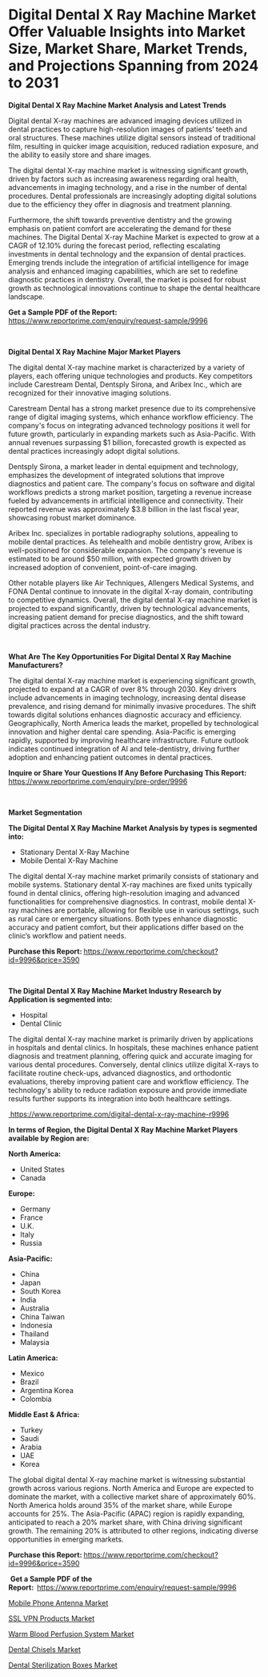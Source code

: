 <p><h1>Digital Dental X Ray Machine Market Offer Valuable Insights into Market Size, Market Share, Market Trends, and Projections Spanning from 2024 to 2031</h1></p><p><strong>Digital Dental X Ray Machine Market Analysis and Latest Trends</strong></p>
<p><p>Digital dental X-ray machines are advanced imaging devices utilized in dental practices to capture high-resolution images of patients’ teeth and oral structures. These machines utilize digital sensors instead of traditional film, resulting in quicker image acquisition, reduced radiation exposure, and the ability to easily store and share images. </p><p>The digital dental X-ray machine market is witnessing significant growth, driven by factors such as increasing awareness regarding oral health, advancements in imaging technology, and a rise in the number of dental procedures. Dental professionals are increasingly adopting digital solutions due to the efficiency they offer in diagnosis and treatment planning. </p><p>Furthermore, the shift towards preventive dentistry and the growing emphasis on patient comfort are accelerating the demand for these machines. The Digital Dental X-ray Machine Market is expected to grow at a CAGR of 12.10% during the forecast period, reflecting escalating investments in dental technology and the expansion of dental practices. Emerging trends include the integration of artificial intelligence for image analysis and enhanced imaging capabilities, which are set to redefine diagnostic practices in dentistry. Overall, the market is poised for robust growth as technological innovations continue to shape the dental healthcare landscape.</p></p>
<p><strong>Get a Sample PDF of the Report:&nbsp;</strong> <a href="https://www.reportprime.com/enquiry/request-sample/9996?utm_campaign=1260&utm_medium=2&utm_source=Github&utm_content=ia&utm_term=10102024&utm_id=digital-dental-x-ray-machine">https://www.reportprime.com/enquiry/request-sample/9996</a></p>
<p>&nbsp;</p>
<p><strong>Digital Dental X Ray Machine Major Market Players</strong></p>
<p><p>The digital dental X-ray machine market is characterized by a variety of players, each offering unique technologies and products. Key competitors include Carestream Dental, Dentsply Sirona, and Aribex Inc., which are recognized for their innovative imaging solutions. </p><p>Carestream Dental has a strong market presence due to its comprehensive range of digital imaging systems, which enhance workflow efficiency. The company's focus on integrating advanced technology positions it well for future growth, particularly in expanding markets such as Asia-Pacific. With annual revenues surpassing $1 billion, forecasted growth is expected as dental practices increasingly adopt digital solutions.</p><p>Dentsply Sirona, a market leader in dental equipment and technology, emphasizes the development of integrated solutions that improve diagnostics and patient care. The company's focus on software and digital workflows predicts a strong market position, targeting a revenue increase fueled by advancements in artificial intelligence and connectivity. Their reported revenue was approximately $3.8 billion in the last fiscal year, showcasing robust market dominance.</p><p>Aribex Inc. specializes in portable radiography solutions, appealing to mobile dental practices. As telehealth and mobile dentistry grow, Aribex is well-positioned for considerable expansion. The company's revenue is estimated to be around $50 million, with expected growth driven by increased adoption of convenient, point-of-care imaging.</p><p>Other notable players like Air Techniques, Allengers Medical Systems, and FONA Dental continue to innovate in the digital X-ray domain, contributing to competitive dynamics. Overall, the digital dental X-ray machine market is projected to expand significantly, driven by technological advancements, increasing patient demand for precise diagnostics, and the shift toward digital practices across the dental industry.</p></p>
<p>&nbsp;</p>
<p><strong>What Are The Key Opportunities For Digital Dental X Ray Machine Manufacturers?</strong></p>
<p><p>The digital dental X-ray machine market is experiencing significant growth, projected to expand at a CAGR of over 8% through 2030. Key drivers include advancements in imaging technology, increasing dental disease prevalence, and rising demand for minimally invasive procedures. The shift towards digital solutions enhances diagnostic accuracy and efficiency. Geographically, North America leads the market, propelled by technological innovation and higher dental care spending. Asia-Pacific is emerging rapidly, supported by improving healthcare infrastructure. Future outlook indicates continued integration of AI and tele-dentistry, driving further adoption and enhancing patient outcomes in dental practices.</p></p>
<p><strong>Inquire or Share Your Questions If Any Before Purchasing This Report:</strong> <a href="https://www.reportprime.com/enquiry/pre-order/9996?utm_campaign=1260&utm_medium=2&utm_source=Github&utm_content=ia&utm_term=10102024&utm_id=digital-dental-x-ray-machine">https://www.reportprime.com/enquiry/pre-order/9996</a></p>
<p>&nbsp;</p>
<p><strong>Market Segmentation</strong></p>
<p><strong>The Digital Dental X Ray Machine Market Analysis by types is segmented into:</strong></p>
<p><ul><li>Stationary Dental X-Ray Machine</li><li>Mobile Dental X-Ray Machine</li></ul></p>
<p><p>The digital dental X-ray machine market primarily consists of stationary and mobile systems. Stationary dental X-ray machines are fixed units typically found in dental clinics, offering high-resolution imaging and advanced functionalities for comprehensive diagnostics. In contrast, mobile dental X-ray machines are portable, allowing for flexible use in various settings, such as rural care or emergency situations. Both types enhance diagnostic accuracy and patient comfort, but their applications differ based on the clinic’s workflow and patient needs.</p></p>
<p><strong>Purchase this Report:&nbsp;</strong><a href="https://www.reportprime.com/checkout?id=9996&price=3590&utm_campaign=1260&utm_medium=2&utm_source=Github&utm_content=ia&utm_term=10102024&utm_id=digital-dental-x-ray-machine">https://www.reportprime.com/checkout?id=9996&price=3590</a></p>
<p>&nbsp;</p>
<p><strong>The Digital Dental X Ray Machine Market Industry Research by Application is segmented into:</strong></p>
<p><ul><li>Hospital</li><li>Dental Clinic</li></ul></p>
<p><p>The digital dental X-ray machine market is primarily driven by applications in hospitals and dental clinics. In hospitals, these machines enhance patient diagnosis and treatment planning, offering quick and accurate imaging for various dental procedures. Conversely, dental clinics utilize digital X-rays to facilitate routine check-ups, advanced diagnostics, and orthodontic evaluations, thereby improving patient care and workflow efficiency. The technology's ability to reduce radiation exposure and provide immediate results further supports its integration into both healthcare settings.</p></p>
<p><a href="https://www.reportprime.com/digital-dental-x-ray-machine-r9996?utm_campaign=1260&utm_medium=2&utm_source=Github&utm_content=ia&utm_term=10102024&utm_id=digital-dental-x-ray-machine">&nbsp;https://www.reportprime.com/digital-dental-x-ray-machine-r9996</a></p>
<p><strong>In terms of Region, the Digital Dental X Ray Machine Market Players available by Region are:</strong></p>
<p>
    <p> <strong> North America: </strong>
        <ul>
            <li>United States</li>
            <li>Canada</li>
        </ul>
        </p> 
    <p> <strong> Europe: </strong>
        <ul>
            <li>Germany</li>
            <li>France</li>
            <li>U.K.</li>
            <li>Italy</li>
            <li>Russia</li>
        </ul>
        </p> 
    <p> <strong> Asia-Pacific: </strong>
        <ul>
            <li>China</li>
            <li>Japan</li>
            <li>South Korea</li>
            <li>India</li>
            <li>Australia</li>
            <li>China Taiwan</li>
            <li>Indonesia</li>
            <li>Thailand</li>
            <li>Malaysia</li>
        </ul>
        </p> 
    <p> <strong> Latin America: </strong>
        <ul>
            <li>Mexico</li>
            <li>Brazil</li>
            <li>Argentina Korea</li>
            <li>Colombia</li>
        </ul>
        </p> 
    <p> <strong> Middle East & Africa: </strong>
        <ul>
            <li>Turkey</li>
            <li>Saudi</li>
            <li>Arabia</li>
            <li>UAE</li>
            <li>Korea</li>
        </ul>
    </p>
    </p>
<p><p>The global digital dental X-ray machine market is witnessing substantial growth across various regions. North America and Europe are expected to dominate the market, with a collective market share of approximately 60%. North America holds around 35% of the market share, while Europe accounts for 25%. The Asia-Pacific (APAC) region is rapidly expanding, anticipated to reach a 20% market share, with China driving significant growth. The remaining 20% is attributed to other regions, indicating diverse opportunities in emerging markets.</p></p>
<p><strong>Purchase this Report: </strong><a href="https://www.reportprime.com/checkout?id=9996&price=3590&utm_campaign=1260&utm_medium=2&utm_source=Github&utm_content=ia&utm_term=10102024&utm_id=digital-dental-x-ray-machine">https://www.reportprime.com/checkout?id=9996&price=3590</a></p>
<p>&nbsp;<strong>Get a Sample PDF of the Report:&nbsp;&nbsp;</strong><a href="https://www.reportprime.com/enquiry/request-sample/9996?utm_campaign=1260&utm_medium=2&utm_source=Github&utm_content=ia&utm_term=10102024&utm_id=digital-dental-x-ray-machine">https://www.reportprime.com/enquiry/request-sample/9996</a></p>
<p><strong></strong></p>
<p><p><a href="https://issuu.com/reportprime-2/docs/mobile-phone-antenna-market-size-20_cad8d327c7ad9c?utm_campaign=1260&utm_medium=2&utm_source=Github&utm_content=ia&utm_term=10102024&utm_id=digital-dental-x-ray-machine">Mobile Phone Antenna Market</a></p><p><a href="https://issuu.com/reportprime-2/docs/ssl-vpn-products-market-size-2030.p_e04b37a9d0ae0b?utm_campaign=1260&utm_medium=2&utm_source=Github&utm_content=ia&utm_term=10102024&utm_id=digital-dental-x-ray-machine">SSL VPN Products Market</a></p><p><a href="https://www.linkedin.com/pulse/emerging-trends-warm-blood-perfusion-system-market-global-jw7oe?utm_campaign=1260&utm_medium=2&utm_source=Github&utm_content=ia&utm_term=10102024&utm_id=digital-dental-x-ray-machine">Warm Blood Perfusion System Market</a></p><p><a href="https://github.com/MatthewHernandez403/Market-Research-Report-List-1/blob/main/dental-chisels-market.md?utm_campaign=1260&utm_medium=2&utm_source=Github&utm_content=ia&utm_term=10102024&utm_id=digital-dental-x-ray-machine">Dental Chisels Market</a></p><p><a href="https://github.com/AdeaKodra585/Market-Research-Report-List-1/blob/main/dental-sterilization-boxes-market.md?utm_campaign=1260&utm_medium=2&utm_source=Github&utm_content=ia&utm_term=10102024&utm_id=digital-dental-x-ray-machine">Dental Sterilization Boxes Market</a></p></p>